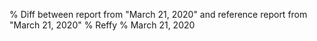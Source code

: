 % Diff between report from "March 21, 2020" and reference report from "March 21, 2020"
% Reffy
% March 21, 2020

